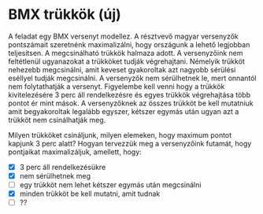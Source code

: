 # BMX trükkök (új)

A feladat egy BMX versenyt modellez. A résztvevő magyar versenyzők pontszámait szeretnénk maximalizálni, hogy országunk a lehető legjobban teljesítsen.
A megcsinálható trükkök halmaza adott.
A versenyzőink nem feltétlenül ugyanazokat a trükköket tudják végrehajtani. Némelyik trükköt nehezebb megcsinálni, amit keveset gyakoroltak azt nagyobb sérülési eséllyel tudják megcsinálni. A versenyzők nem sérülhetnek le, mert onnantól nem folytathatják a versenyt. 
Figyelembe kell venni hogy a trükkök kivitelezésére 3 perc áll rendelkezésre és egyes trükkök végrehajtása több pontot ér mint mások.
A versenyzőknek az összes trükköt be kell mutatniuk amit begyakoroltak legalább egyszer, kétszer egymás után ugyan azt a trükköt nem csinálhatják meg.

Milyen trükköket csináljunk, milyen elemeken, hogy maximum pontot kapjunk 3 perc alatt?
Hogyan tervezzük meg a versenyzőink futamát, hogy pontjaikat maximalizáljuk, amellett, hogy:
  - [x] 3 perc áll rendelkezésükre
  - [x] nem sérülhetnek meg
  - [ ] egy trükköt nem lehet kétszer egymás után megcsinálni
  - [x] minden trükköt be kell mutatni, amit tudnak
  - [ ] ??
